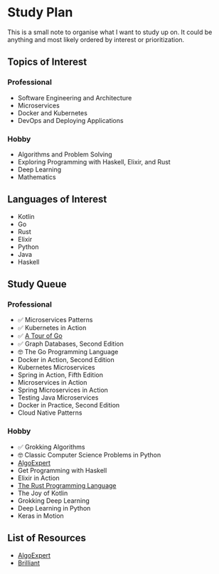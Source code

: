 # Study Plan

This is a small note to organise what I want to study up on. It could be anything and most likely ordered by interest or prioritization.

## Topics of Interest

### Professional

* Software Engineering and Architecture
* Microservices
* Docker and Kubernetes
* DevOps and Deploying Applications

### Hobby

* Algorithms and Problem Solving
* Exploring Programming with Haskell, Elixir, and Rust
* Deep Learning
* Mathematics

## Languages of Interest

* Kotlin
* Go
* Rust
* Elixir
* Python
* Java
* Haskell

## Study Queue

### Professional

* ✅ Microservices Patterns
* ✅ Kubernetes in Action
* ✅ [A Tour of Go](https://tour.golang.org/)
* ✅ Graph Databases, Second Edition
* 🤓 The Go Programming Language
* Docker in Action, Second Edition
* Kubernetes Microservices
* Spring in Action, Fifth Edition
* Microservices in Action
* Spring Microservices in Action
* Testing Java Microservices
* Docker in Practice, Second Edition
* Cloud Native Patterns

### Hobby

* ✅ Grokking Algorithms
* 🤓 Classic Computer Science Problems in Python
* [AlgoExpert](https://www.algoexpert.io)
* Get Programming with Haskell
* Elixir in Action
* [The Rust Programming Language](https://doc.rust-lang.org/book/#the-rust-programming-language)
* The Joy of Kotlin
* Grokking Deep Learning
* Deep Learning in Python
* Keras in Motion

## List of Resources

* [AlgoExpert](https://www.algoexpert.io)
* [Brilliant](https://brilliant.org/)
